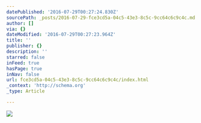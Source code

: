 ```yaml
---
datePublished: '2016-07-29T00:27:24.830Z'
sourcePath: _posts/2016-07-29-fce3cd5a-04c5-43e3-8c5c-9cc64c6c9c4c.md
author: []
via: {}
dateModified: '2016-07-29T00:27:23.964Z'
title: ''
publisher: {}
description: ''
starred: false
inFeed: true
hasPage: true
inNav: false
url: fce3cd5a-04c5-43e3-8c5c-9cc64c6c9c4c/index.html
_context: 'http://schema.org'
_type: Article

---
```

![](https://the-grid-user-content.s3-us-west-2.amazonaws.com/31e9681b-8780-484d-9d2d-48728c4bfe40.png)